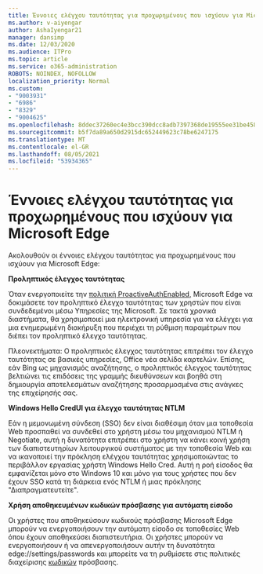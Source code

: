 ```yaml
---
title: Έννοιες ελέγχου ταυτότητας για προχωρημένους που ισχύουν για Microsoft Edge
ms.author: v-aiyengar
author: AshaIyengar21
manager: dansimp
ms.date: 12/03/2020
ms.audience: ITPro
ms.topic: article
ms.service: o365-administration
ROBOTS: NOINDEX, NOFOLLOW
localization_priority: Normal
ms.custom:
- "9003931"
- "6986"
- "8329"
- "9004625"
ms.openlocfilehash: 8ddec37260ec4e3bcc390dcc8adb7397368de19555ee31be458be033d3886386
ms.sourcegitcommit: b5f7da89a650d2915dc652449623c78be6247175
ms.translationtype: MT
ms.contentlocale: el-GR
ms.lasthandoff: 08/05/2021
ms.locfileid: "53934365"
---
```

# <a name="advanced-authentication-concepts-applicable-to-microsoft-edge"></a>Έννοιες ελέγχου ταυτότητας για προχωρημένους που ισχύουν για Microsoft Edge

Ακολουθούν οι έννοιες ελέγχου ταυτότητας για προχωρημένους που ισχύουν για Microsoft Edge:

**Προληπτικός έλεγχος ταυτότητας**

Όταν ενεργοποιείτε την [πολιτική ProactiveAuthEnabled,](https://go.microsoft.com/fwlink/?linkid=2134621) Microsoft Edge να δοκιμάσετε τον προληπτικό έλεγχο ταυτότητας των χρηστών που είναι συνδεδεμένοι μέσω Υπηρεσίες της Microsoft. Σε τακτά χρονικά διαστήματα, θα χρησιμοποιεί μια ηλεκτρονική υπηρεσία για να ελέγχει για μια ενημερωμένη διακήρυξη που περιέχει τη ρύθμιση παραμέτρων που διέπει τον προληπτικό έλεγχο ταυτότητας.

Πλεονεκτήματα: Ο προληπτικός έλεγχος ταυτότητας επιτρέπει τον έλεγχο ταυτότητας σε βασικές υπηρεσίες, Office νέα σελίδα καρτελών. Επίσης, εάν Bing ως μηχανισμός αναζήτησης, ο προληπτικός έλεγχος ταυτότητας βελτιώνει τις επιδόσεις της γραμμής διευθύνσεων και βοηθά στη δημιουργία αποτελεσμάτων αναζήτησης προσαρμοσμένα στις ανάγκες της επιχείρησής σας.

**Windows Hello CredUI για έλεγχο ταυτότητας NTLM**

Εάν η μεμονωμένη σύνδεση (SSO) δεν είναι διαθέσιμη όταν μια τοποθεσία Web προσπαθεί να συνδεθεί στο χρήστη μέσω του μηχανισμού NTLM ή Negotiate, αυτή η δυνατότητα επιτρέπει στο χρήστη να κάνει κοινή χρήση των διαπιστευτηρίων λειτουργικού συστήματος με την τοποθεσία Web και να ικανοποιεί την πρόκληση ελέγχου ταυτότητας χρησιμοποιώντας το περιβάλλον εργασίας χρήστη Windows Hello Cred. Αυτή η ροή είσοδος θα εμφανίζεται μόνο στο Windows 10 και μόνο για τους χρήστες που δεν έχουν SSO κατά τη διάρκεια ενός NTLM ή μιας πρόκλησης "Διαπραγματευτείτε".

**Χρήση αποθηκευμένων κωδικών πρόσβασης για αυτόματη είσοδο**

Οι χρήστες που αποθηκεύσουν κωδικούς πρόσβασης Microsoft Edge μπορούν να ενεργοποιήσουν την αυτόματη είσοδο σε τοποθεσίες Web όπου έχουν αποθηκεύσει διαπιστευτήρια. Οι χρήστες μπορούν να ενεργοποιήσουν ή να απενεργοποιήσουν αυτήν τη δυνατότητα edge://settings/passwords και μπορείτε να τη ρυθμίσετε στις πολιτικές διαχείρισης [κωδικών](https://go.microsoft.com/fwlink/?linkid=2134622) πρόσβασης.
